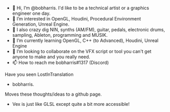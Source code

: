 - 👋 Hi, I’m @bobharris. I'd like to be a technical artist or a graphics engineer one day.
- 👀 I’m interested in OpenGL, Houdini, Procedural Environment Generation, Unreal Engine.
- 👀 I also crazy dig NIN, synths (AM/FM), guitar, pedals, electronic drums, sampling, Ableton, programming and MUSIK. 
- 🌱 I’m currently learning OpenGL, C++ (to Advanced), Houdini, Unreal Engine
- 💞️ I’m looking to collaborate on the VFX script or tool you can't get anyone to make and you really need. 
- 📫 How to reach me bobharris#1317 (Discord)

<!---
bobharris/bobharris is a ✨ special ✨ repository because its `README.md` (this file) appears on your GitHub profile.
You can click the Preview link to take a look at your changes.
--->

Have you seen LostInTranslation
- bobharris. 

Moves these thoughts/ideas to a github page. 
- Vex is just like GLSL except quite a bit more accessible!

